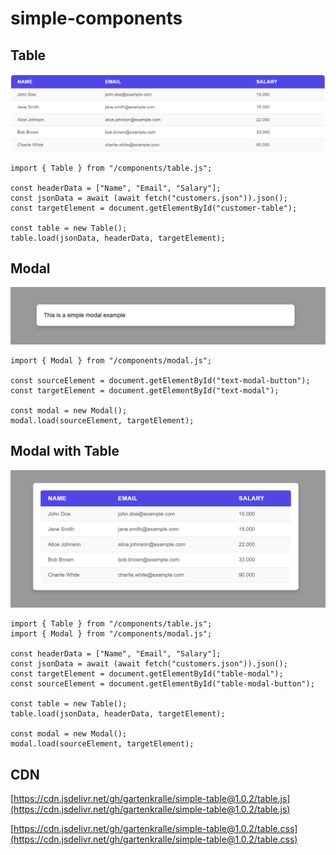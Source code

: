 # simple-components

## Table

![Class diagram](table.png)

```
import { Table } from "/components/table.js";

const headerData = ["Name", "Email", "Salary"];
const jsonData = await (await fetch("customers.json")).json();
const targetElement = document.getElementById("customer-table");

const table = new Table();
table.load(jsonData, headerData, targetElement);

```

## Modal

![Class diagram](modal.png)

```
import { Modal } from "/components/modal.js";

const sourceElement = document.getElementById("text-modal-button");
const targetElement = document.getElementById("text-modal");

const modal = new Modal();
modal.load(sourceElement, targetElement);

```

## Modal with Table

![Class diagram](modal-with-table.png)

```
import { Table } from "/components/table.js";
import { Modal } from "/components/modal.js";

const headerData = ["Name", "Email", "Salary"];
const jsonData = await (await fetch("customers.json")).json();
const targetElement = document.getElementById("table-modal");
const sourceElement = document.getElementById("table-modal-button");

const table = new Table();
table.load(jsonData, headerData, targetElement);

const modal = new Modal();
modal.load(sourceElement, targetElement);

```

## CDN

[https://cdn.jsdelivr.net/gh/gartenkralle/simple-table@1.0.2/table.js](https://cdn.jsdelivr.net/gh/gartenkralle/simple-table@1.0.2/table.js)

[https://cdn.jsdelivr.net/gh/gartenkralle/simple-table@1.0.2/table.css](https://cdn.jsdelivr.net/gh/gartenkralle/simple-table@1.0.2/table.css)
